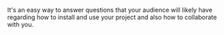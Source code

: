 
It's an easy way to answer questions that your audience will likely have regarding how to install and use your project and also how to collaborate with you.
